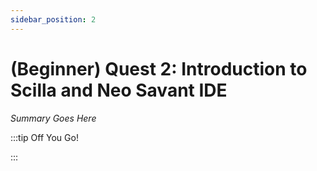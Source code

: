 ```yaml
---
sidebar_position: 2
---
```


# (Beginner) Quest 2: Introduction to Scilla and Neo Savant IDE

_Summary Goes Here_

:::tip Off You Go!

<QuestButton text="Happy Questing" link='' />

:::

